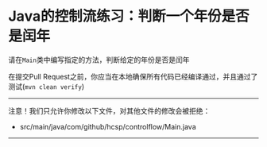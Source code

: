 # Java的控制流练习：判断一个年份是否是闰年

请在`Main`类中编写指定的方法，判断给定的年份是否是闰年

在提交Pull Request之前，你应当在本地确保所有代码已经编译通过，并且通过了测试(`mvn clean verify`)

-----
注意！我们只允许你修改以下文件，对其他文件的修改会被拒绝：
- src/main/java/com/github/hcsp/controlflow/Main.java
-----



